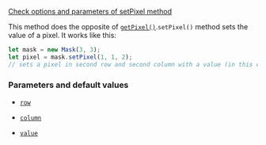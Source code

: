 [Check options and parameters of setPixel method](https://image-js.github.io/image-js-typescript/classes/Image.html#resize 'github.io link')

This method does the opposite of [`getPixel()`](getPixel.md 'internal link on getPixel').`setPixel()` method sets the value of a pixel.
It works like this:

```ts
let mask = new Mask(3, 3);
let pixel = mask.setPixel(1, 1, 2);
// sets a pixel in second row and second column with a value (in this case 2).
```

### Parameters and default values

- [`row`](https://image-js.github.io/image-js-typescript/classes/Mask.html#setPixel 'github.io link')

- [`column`](https://image-js.github.io/image-js-typescript/classes/Mask.html#setPixel 'github.io link')

- [`value`](https://image-js.github.io/image-js-typescript/classes/Mask.html#setPixel 'github.io link')
